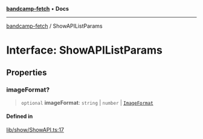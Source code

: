 [**bandcamp-fetch**](../README.md) • **Docs**

***

[bandcamp-fetch](../README.md) / ShowAPIListParams

# Interface: ShowAPIListParams

## Properties

### imageFormat?

> `optional` **imageFormat**: `string` \| `number` \| [`ImageFormat`](ImageFormat.md)

#### Defined in

[lib/show/ShowAPI.ts:17](https://github.com/patrickkfkan/bandcamp-fetch/blob/d7908af6ae5080a27ddea05f2631b8fc5129d64d/src/lib/show/ShowAPI.ts#L17)

